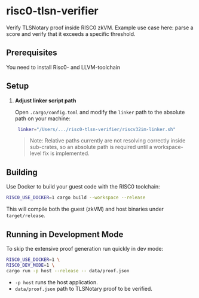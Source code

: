 # risc0-tlsn-verifier

Verify TLSNotary proof inside RISC0 zkVM. Example use case here: parse a score and verify that it exceeds a specific threshold.

## Prerequisites

You need to install Risc0- and LLVM-toolchain

## Setup

1. **Adjust linker script path**

   Open `.cargo/config.toml` and modify the `linker` path to the absolute path on your machine:
   ```bash
    linker="/Users/.../risc0-tlsn-verifier/riscv32im-linker.sh"
   ```

   > Note: Relative paths currently are not resolving correctly inside sub-crates,
   > so an absolute path is required until a workspace-level fix is implemented.
   
## Building

Use Docker to build your guest code with the RISC0 toolchain:

```bash
RISC0_USE_DOCKER=1 cargo build --workspace --release
```

This will compile both the guest (zkVM) and host binaries under `target/release`.

## Running in Development Mode

To skip the extensive proof generation run quickly in dev mode:

```bash
RISC0_USE_DOCKER=1 \
RISC0_DEV_MODE=1 \
cargo run -p host --release -- data/proof.json
```

- `-p host` runs the host application.
- `data/proof.json` path to TLSNotary proof to be verified.

